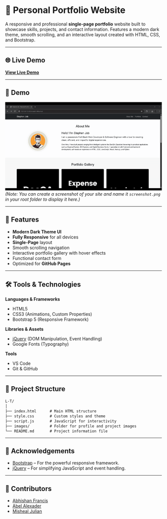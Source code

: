 # 💼 Personal Portfolio Website

A responsive and professional **single-page portfolio** website built to showcase skills, projects, and contact information. Features a modern dark theme, smooth scrolling, and an interactive layout created with HTML, CSS, and Bootstrap.

---

## 🌐 Live Demo
[**View Live Demo**](https://abelalexander18.github.io/L-T/)

---

## 📸 Demo
![Portfolio Screenshot](images/demo.gif)
*(Note: You can create a screenshot of your site and name it `screenshot.png` in your root folder to display it here.)*

---

## 🚀 Features
- **Modern Dark Theme UI**
- **Fully Responsive** for all devices
- **Single-Page** layout
- Smooth scrolling navigation
- Interactive portfolio gallery with hover effects
- Functional contact form
- Optimized for **GitHub Pages**

---

## 🛠 Tools & Technologies
**Languages & Frameworks**
- HTML5
- CSS3 (Animations, Custom Properties)
- Bootstrap 5 (Responsive Framework)

**Libraries & Assets**
- [jQuery](https://jquery.com/) (DOM Manipulation, Event Handling)
- Google Fonts (Typography)

**Tools**
- VS Code
- Git & GitHub

---

## 📂 Project Structure
```
L-T/
│
├── index.html      # Main HTML structure
├── style.css       # Custom styles and theme
├── script.js       # JavaScript for interactivity
├── images/         # Folder for profile and project images
└── README.md       # Project information file
```
---
## 🙌 Acknowledgements
- [Bootstrap](https://getbootstrap.com/) – For the powerful responsive framework.
- [jQuery](https://jquery.com/) – For simplifying JavaScript and event handling.

---

## 👥 Contributors
- [Abhishan Francis](https://github.com/falconishere)
- [Abel Alexader](https://github.com/abelalexander18)
- [Misheal Julian]()

